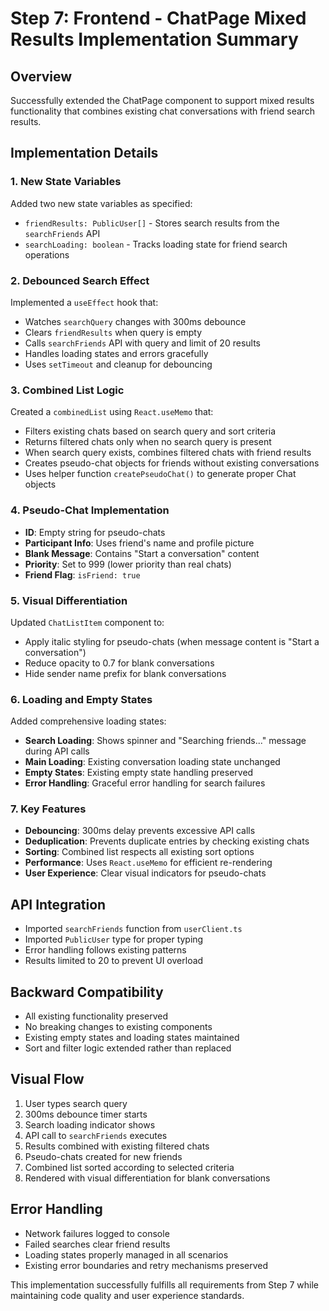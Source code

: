 # Step 7: Frontend - ChatPage Mixed Results Implementation Summary

## Overview
Successfully extended the ChatPage component to support mixed results functionality that combines existing chat conversations with friend search results.

## Implementation Details

### 1. New State Variables
Added two new state variables as specified:
- `friendResults: PublicUser[]` - Stores search results from the `searchFriends` API
- `searchLoading: boolean` - Tracks loading state for friend search operations

### 2. Debounced Search Effect
Implemented a `useEffect` hook that:
- Watches `searchQuery` changes with 300ms debounce
- Clears `friendResults` when query is empty
- Calls `searchFriends` API with query and limit of 20 results
- Handles loading states and errors gracefully
- Uses `setTimeout` and cleanup for debouncing

### 3. Combined List Logic
Created a `combinedList` using `React.useMemo` that:
- Filters existing chats based on search query and sort criteria
- Returns filtered chats only when no search query is present
- When search query exists, combines filtered chats with friend results
- Creates pseudo-chat objects for friends without existing conversations
- Uses helper function `createPseudoChat()` to generate proper Chat objects

### 4. Pseudo-Chat Implementation
- **ID**: Empty string for pseudo-chats
- **Participant Info**: Uses friend's name and profile picture
- **Blank Message**: Contains "Start a conversation" content
- **Priority**: Set to 999 (lower priority than real chats)
- **Friend Flag**: `isFriend: true`

### 5. Visual Differentiation
Updated `ChatListItem` component to:
- Apply italic styling for pseudo-chats (when message content is "Start a conversation")
- Reduce opacity to 0.7 for blank conversations
- Hide sender name prefix for blank conversations

### 6. Loading and Empty States
Added comprehensive loading states:
- **Search Loading**: Shows spinner and "Searching friends..." message during API calls
- **Main Loading**: Existing conversation loading state unchanged
- **Empty States**: Existing empty state handling preserved
- **Error Handling**: Graceful error handling for search failures

### 7. Key Features
- **Debouncing**: 300ms delay prevents excessive API calls
- **Deduplication**: Prevents duplicate entries by checking existing chats
- **Sorting**: Combined list respects all existing sort options
- **Performance**: Uses `React.useMemo` for efficient re-rendering
- **User Experience**: Clear visual indicators for pseudo-chats

## API Integration
- Imported `searchFriends` function from `userClient.ts`
- Imported `PublicUser` type for proper typing
- Error handling follows existing patterns
- Results limited to 20 to prevent UI overload

## Backward Compatibility
- All existing functionality preserved
- No breaking changes to existing components
- Existing empty states and loading states maintained
- Sort and filter logic extended rather than replaced

## Visual Flow
1. User types search query
2. 300ms debounce timer starts
3. Search loading indicator shows
4. API call to `searchFriends` executes
5. Results combined with existing filtered chats
6. Pseudo-chats created for new friends
7. Combined list sorted according to selected criteria
8. Rendered with visual differentiation for blank conversations

## Error Handling
- Network failures logged to console
- Failed searches clear friend results
- Loading states properly managed in all scenarios
- Existing error boundaries and retry mechanisms preserved

This implementation successfully fulfills all requirements from Step 7 while maintaining code quality and user experience standards.
